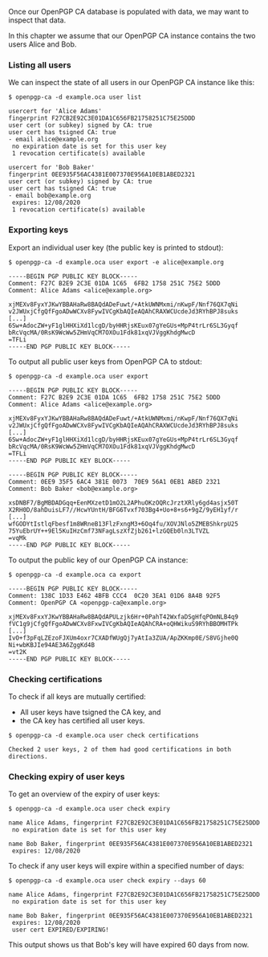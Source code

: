 Once our OpenPGP CA database is populated with data, we may want to
inspect that data.

In this chapter we assume that our OpenPGP CA instance contains the two users
Alice and Bob.

### Listing all users

We can inspect the state of all users in our OpenPGP CA instance like this:

`$ openpgp-ca -d example.oca user list`

```
usercert for 'Alice Adams'
fingerprint F27CB2E92C3E01DA1C656FB21758251C75E25DDD
user cert (or subkey) signed by CA: true
user cert has tsigned CA: true
- email alice@example.org
 no expiration date is set for this user key
 1 revocation certificate(s) available

usercert for 'Bob Baker'
fingerprint 0EE935F56AC4381E007370E956A10EB1ABED2321
user cert (or subkey) signed by CA: true
user cert has tsigned CA: true
- email bob@example.org
 expires: 12/08/2020
 1 revocation certificate(s) available
```

### Exporting keys

Export an individual user key (the public key is
printed to stdout):

`$ openpgp-ca -d example.oca user export -e alice@example.org`

```
-----BEGIN PGP PUBLIC KEY BLOCK-----
Comment: F27C B2E9 2C3E 01DA 1C65  6FB2 1758 251C 75E2 5DDD
Comment: Alice Adams <alice@example.org>

xjMEXv8FyxYJKwYBBAHaRw8BAQdADeFuwt/+AtkUWNMxmi/nKwpF/Nnf76QX7qNi
v2JWUxjCfgQfFgoADwWCXv8FywIVCgKbAQIeAQAhCRAXWCUcdeJd3RYhBPJ8suks
[...]
6Sw+AdocZW+yF1glHHXiXd1lcgD/byHHRjsKEux07gYeGUs+MpP4trLr6SL3Gyqf
bRcVqcMA/0RsK9WcWw5ZHmVqCM7OXOu1Fdk81xqVJVggKhdgMwcD
=TFLi
-----END PGP PUBLIC KEY BLOCK-----
```

To output all public user keys from OpenPGP CA to stdout:

`$ openpgp-ca -d example.oca user export`

```
-----BEGIN PGP PUBLIC KEY BLOCK-----
Comment: F27C B2E9 2C3E 01DA 1C65  6FB2 1758 251C 75E2 5DDD
Comment: Alice Adams <alice@example.org>

xjMEXv8FyxYJKwYBBAHaRw8BAQdADeFuwt/+AtkUWNMxmi/nKwpF/Nnf76QX7qNi
v2JWUxjCfgQfFgoADwWCXv8FywIVCgKbAQIeAQAhCRAXWCUcdeJd3RYhBPJ8suks
[...]
6Sw+AdocZW+yF1glHHXiXd1lcgD/byHHRjsKEux07gYeGUs+MpP4trLr6SL3Gyqf
bRcVqcMA/0RsK9WcWw5ZHmVqCM7OXOu1Fdk81xqVJVggKhdgMwcD
=TFLi
-----END PGP PUBLIC KEY BLOCK-----

-----BEGIN PGP PUBLIC KEY BLOCK-----
Comment: 0EE9 35F5 6AC4 381E 0073  70E9 56A1 0EB1 ABED 2321
Comment: Bob Baker <bob@example.org>

xsDNBF7/BgMBDADGqq+EenMXzetD1mO2L2APhuOKzOQRcJrztXRly6gd4asjx50T
X2RH0D/8ahDuisLF7//HcwYUntH/BFG6Tvxf703Bg4+Uo+8+s6+9gZ/9yEH1yf/r
[...]
wfGODYtIstlqFbesf1m8WRneB13FlzFxngM3+6Oq4fu/XOVJNlo5ZMEBShkrpU25
75YuEbrUY++9El5KuIHzCmf73NFagLszXfZjb261+lzGQEb0ln3LTVZL
=vqMk
-----END PGP PUBLIC KEY BLOCK-----
```

To output the public key of our OpenPGP CA instance:

`$ openpgp-ca -d example.oca ca export`

```
-----BEGIN PGP PUBLIC KEY BLOCK-----
Comment: 138C 1D33 E462 4BFB CCC4  0C20 3EA1 01D6 8A4B 92F5
Comment: OpenPGP CA <openpgp-ca@example.org>

xjMEXv8FxxYJKwYBBAHaRw8BAQdAPULzjk6Hr+0PahT42WxfaDSgHfqPOmNLB4q9
fVC1g9jCfgQfFgoADwWCXv8FxwIVCgKbAQIeAQAhCRA+oQHWikuS9RYhBBOMHTPk
[...]
IvO+f3pFqLZEzoFJXUm4oxr7CXADfWUgQj7yAtIa3ZUA/ApZKKmp0E/S8VGjhe0Q
Ni+wbKBJIe94AE3A6ZggKd4B
=vt2K
-----END PGP PUBLIC KEY BLOCK-----
```

### Checking certifications

To check if all keys are mutually certified:

- All user keys have tsigned the CA key, and
- the CA key has certified all user keys.
 
`$ openpgp-ca -d example.oca user check certifications`

```
Checked 2 user keys, 2 of them had good certifications in both directions.
```

### Checking expiry of user keys
 
To get an overview of the expiry of user keys:
 
`$ openpgp-ca -d example.oca user check expiry`

```
name Alice Adams, fingerprint F27CB2E92C3E01DA1C656FB21758251C75E25DDD
 no expiration date is set for this user key

name Bob Baker, fingerprint 0EE935F56AC4381E007370E956A10EB1ABED2321
 expires: 12/08/2020
```

To check if any user keys will expire within a specified number of days:
 
`$ openpgp-ca -d example.oca user check expiry --days 60`

```
name Alice Adams, fingerprint F27CB2E92C3E01DA1C656FB21758251C75E25DDD
 no expiration date is set for this user key

name Bob Baker, fingerprint 0EE935F56AC4381E007370E956A10EB1ABED2321
 expires: 12/08/2020
 user cert EXPIRED/EXPIRING!
```

This output shows us that Bob's key will have expired 60 days from now.
